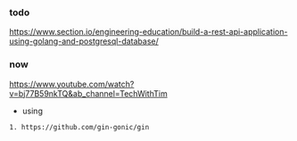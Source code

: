 ### todo
https://www.section.io/engineering-education/build-a-rest-api-application-using-golang-and-postgresql-database/


### now 
https://www.youtube.com/watch?v=bj77B59nkTQ&ab_channel=TechWithTim

* using 
```
1. https://github.com/gin-gonic/gin

```